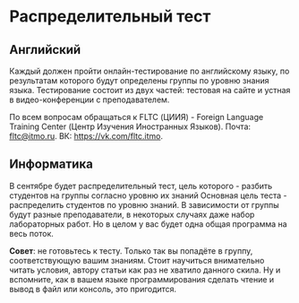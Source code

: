 # Распределительный тест

## Английский

Каждый должен пройти онлайн-тестирование по английскому языку, по результатам которого будут определены группы по уровню знания языка. Тестирование состоит из двух частей: тестовая на сайте и устная в видео-конференции с преподавателем.

По всем вопросам обращаться к FLTC (ЦИИЯ) - Foreign Language Training Center (Центр Изучения Иностранных Языков). Почта: fltc@itmo.ru. ВК: https://vk.com/fltc.itmo.

## Информатика

В сентябре будет распределительный тест, цель которого - разбить студентов на группы согласно уровню их знаний Основная цель теста - распределить студентов по уровню знаний. В зависимости от группы будут разные преподаватели, в некоторых случаях даже набор лабораторных работ. Но в целом у вас будет одна общая программа на весь поток.

**Совет**: не готовьтесь к тесту. Только так вы попадёте в группу, соответствующую вашим знаниям. Стоит научиться внимательно читать условия, автору статьи как раз не хватило данного скила. Ну и вспомните, как в вашем языке программирования сделать чтение и вывод в файл или консоль, это пригодится.